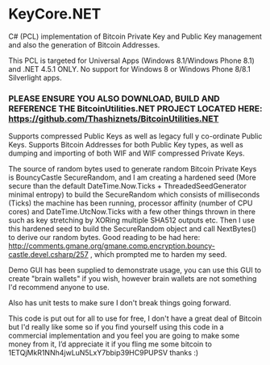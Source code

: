 KeyCore.NET
===========

C# (PCL) implementation of Bitcoin Private Key and Public Key management and also the generation of Bitcoin Addresses.

This PCL is targeted for Universal Apps (Windows 8.1/Windows Phone 8.1) and .NET 4.5.1 ONLY. No support for Windows 8 or Windows Phone 8/8.1 Silverlight apps.

### PLEASE ENSURE YOU ALSO DOWNLOAD, BUILD AND REFERENCE THE BitcoinUtilities.NET PROJECT LOCATED HERE: https://github.com/Thashiznets/BitcoinUtilities.NET ###

Supports compressed Public Keys as well as legacy full y co-ordinate Public Keys. Supports Bitcoin Addresses for both Public Key types, as well as dumping and importing of both WIF and WIF compressed Private Keys.

The source of random bytes used to generate random Bitcoin Private Keys is BouncyCastle SecureRandom, and I am creating a hardened seed (More secure than the default DateTime.Now.Ticks + ThreadedSeedGenerator minimal entropy) to build the SecureRandom which consists of milliseconds (Ticks) the machine has been running, processor affinity (number of CPU cores) and DateTime.UtcNow.Ticks with a few other things thrown in there such as key stretching by XORing multiple SHA512 outputs etc. Then I use this hardened seed to build the SecureRandom object and call NextBytes() to derive our random bytes. Good reading to be had here: http://comments.gmane.org/gmane.comp.encryption.bouncy-castle.devel.csharp/257 , which prompted me to harden my seed.

Demo GUI has been supplied to demonstrate usage, you can use this GUI to create "brain wallets" if you wish, however brain wallets are not something I'd recommend anyone to use.

Also has unit tests to make sure I don't break things going forward.

This code is put out for all to use for free, I don't have a great deal of Bitcoin but I'd really like some so if you find yourself using this code in a commercial implementation and you feel you are going to make some money from it, I’d appreciate it if you fling me some bitcoin to 1ETQjMkR1NNh4jwLuN5LxY7bbip39HC9PUPSV thanks :)
